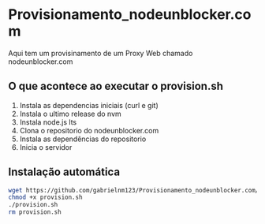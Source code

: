# Provisionamento_nodeunblocker.com

Aqui tem um provisinamento de um Proxy Web chamado nodeunblocker.com

## O que acontece ao executar o provision.sh

1. Instala as dependencias iniciais (curl e git)
1. Instala o ultimo release do nvm
1. Instala node.js lts
1. Clona o repositorio do nodeunblocker.com
1. Instala as dependências do repositorio
1. Inicia o servidor

## Instalação automática

``` bash
wget https://github.com/gabrielnm123/Provisionamento_nodeunblocker.com/raw/main/provision.sh
chmod +x provision.sh
./provision.sh
rm provision.sh
```
